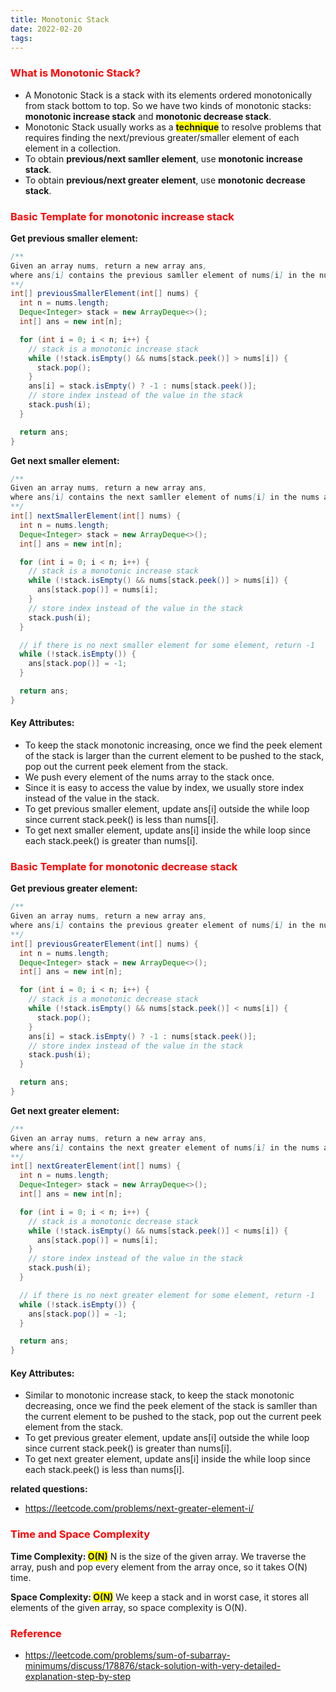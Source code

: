 ```yaml
---
title: Monotonic Stack
date: 2022-02-20
tags:
---
```


### <span style="color:red">What is Monotonic Stack?</span>

- A Monotonic Stack is a stack with its elements ordered monotonically from stack bottom to top. So we have two kinds of monotonic stacks: **monotonic increase stack** and **monotonic decrease stack**.
- Monotonic Stack usually works as a <span style="background-color:yellow">**technique**</span> to resolve problems that requires finding the next/previous greater/smaller element of each element in a collection.
- To obtain **previous/next samller element**, use **monotonic increase stack**.
- To obtain **previous/next greater element**, use **monotonic decrease stack**.

### <span style="color:red">Basic Template for monotonic increase stack</span>

**Get previous smaller element:**

```java
/**
Given an array nums, return a new array ans,
where ans[i] contains the previous samller element of nums[i] in the nums array.
**/
int[] previousSmallerElement(int[] nums) {
  int n = nums.length;
  Deque<Integer> stack = new ArrayDeque<>();
  int[] ans = new int[n];

  for (int i = 0; i < n; i++) {
    // stack is a monotonic increase stack
    while (!stack.isEmpty() && nums[stack.peek()] > nums[i]) {
      stack.pop();
    }
    ans[i] = stack.isEmpty() ? -1 : nums[stack.peek()];
    // store index instead of the value in the stack
    stack.push(i);
  }

  return ans;
}
```

**Get next smaller element:**

```java
/**
Given an array nums, return a new array ans,
where ans[i] contains the next samller element of nums[i] in the nums array.
**/
int[] nextSmallerElement(int[] nums) {
  int n = nums.length;
  Deque<Integer> stack = new ArrayDeque<>();
  int[] ans = new int[n];

  for (int i = 0; i < n; i++) {
    // stack is a monotonic increase stack
    while (!stack.isEmpty() && nums[stack.peek()] > nums[i]) {
      ans[stack.pop()] = nums[i];
    }
    // store index instead of the value in the stack
    stack.push(i);
  }

  // if there is no next smaller element for some element, return -1
  while (!stack.isEmpty()) {
    ans[stack.pop()] = -1;
  }

  return ans;
}
```

#### Key Attributes:

- To keep the stack monotonic increasing, once we find the peek element of the stack is larger than the current element to be pushed to the stack, pop out the current peek element from the stack.
- We push every element of the nums array to the stack once.
- Since it is easy to access the value by index, we usually store index instead of the value in the stack.
- To get previous smaller element, update ans[i] outside the while loop since current stack.peek() is less than nums[i].
- To get next smaller element, update ans[i] inside the while loop since each stack.peek() is greater than nums[i].

### <span style="color:red">Basic Template for monotonic decrease stack</span>

**Get previous greater element:**

```java
/**
Given an array nums, return a new array ans,
where ans[i] contains the previous greater element of nums[i] in the nums array.
**/
int[] previousGreaterElement(int[] nums) {
  int n = nums.length;
  Deque<Integer> stack = new ArrayDeque<>();
  int[] ans = new int[n];

  for (int i = 0; i < n; i++) {
    // stack is a monotonic decrease stack
    while (!stack.isEmpty() && nums[stack.peek()] < nums[i]) {
      stack.pop();
    }
    ans[i] = stack.isEmpty() ? -1 : nums[stack.peek()];
    // store index instead of the value in the stack
    stack.push(i);
  }

  return ans;
}
```

**Get next greater element:**

```java
/**
Given an array nums, return a new array ans,
where ans[i] contains the next greater element of nums[i] in the nums array.
**/
int[] nextGreaterElement(int[] nums) {
  int n = nums.length;
  Deque<Integer> stack = new ArrayDeque<>();
  int[] ans = new int[n];

  for (int i = 0; i < n; i++) {
    // stack is a monotonic decrease stack
    while (!stack.isEmpty() && nums[stack.peek()] < nums[i]) {
      ans[stack.pop()] = nums[i];
    }
    // store index instead of the value in the stack
    stack.push(i);
  }

  // if there is no next greater element for some element, return -1
  while (!stack.isEmpty()) {
    ans[stack.pop()] = -1;
  }

  return ans;
}
```

#### Key Attributes:

- Similar to monotonic increase stack, to keep the stack monotonic decreasing, once we find the peek element of the stack is samller than the current element to be pushed to the stack, pop out the current peek element from the stack.
- To get previous greater element, update ans[i] outside the while loop since current stack.peek() is greater than nums[i].
- To get next greater element, update ans[i] inside the while loop since each stack.peek() is less than nums[i].

**related questions:**

- https://leetcode.com/problems/next-greater-element-i/

### <span style="color:red">Time and Space Complexity</span>

**Time Complexity: <span style="background-color:yellow">O(N)</span>**
N is the size of the given array. We traverse the array, push and pop every element from the array once, so it takes O(N) time.

**Space Complexity: <span style="background-color:yellow">O(N)</span>**
We keep a stack and in worst case, it stores all elements of the given array, so space complexity is O(N).

### <span style="color:red">Reference</span>

- https://leetcode.com/problems/sum-of-subarray-minimums/discuss/178876/stack-solution-with-very-detailed-explanation-step-by-step
